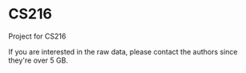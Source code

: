 # CS216
Project for CS216

If you are interested in the raw data, please contact the authors since they're over 5 GB.
